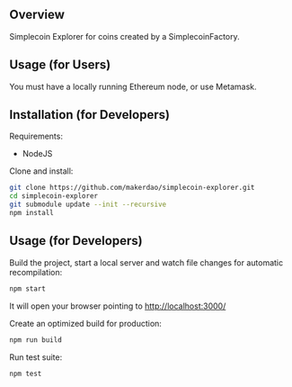 ## Overview

Simplecoin Explorer for coins created by a SimplecoinFactory. 

## Usage (for Users)

You must have a locally running Ethereum node, or use Metamask.

## Installation (for Developers)

Requirements:

* NodeJS

Clone and install:

```bash
git clone https://github.com/makerdao/simplecoin-explorer.git
cd simplecoin-explorer
git submodule update --init --recursive
npm install
```

## Usage (for Developers)

Build the project, start a local server and watch file changes for automatic recompilation:

```bash
npm start
```

It will open your browser pointing to [http://localhost:3000/](http://localhost:3000/)

 Create an optimized build for production:

 ```bash
 npm run build
 ```

 Run test suite:

 ```bash
 npm test
 ```
